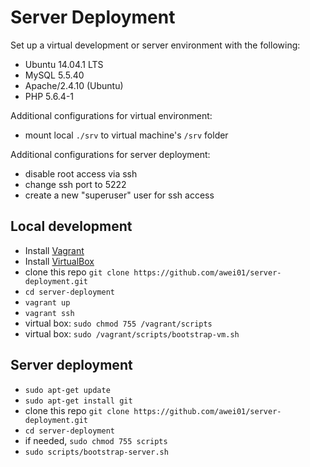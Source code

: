 # Server Deployment #

Set up a virtual development or server environment with the following:
* Ubuntu 14.04.1 LTS
* MySQL 5.5.40
* Apache/2.4.10 (Ubuntu)
* PHP 5.6.4-1

Additional configurations for virtual environment:
* mount local `./srv` to virtual machine's `/srv` folder

Additional configurations for server deployment:
* disable root access via ssh
* change ssh port to 5222
* create a new "superuser" user for ssh access

## Local development ##
* Install [Vagrant](http://www.vagrantup.com)
* Install [VirtualBox](https://www.virtualbox.org/)
* clone this repo `git clone https://github.com/awei01/server-deployment.git`
* `cd server-deployment`
* `vagrant up`
* `vagrant ssh`
* virtual box: `sudo chmod 755 /vagrant/scripts`
* virtual box: `sudo /vagrant/scripts/bootstrap-vm.sh`

## Server deployment ##
* `sudo apt-get update`
* `sudo apt-get install git`
* clone this repo `git clone https://github.com/awei01/server-deployment.git`
* `cd server-deployment`
* if needed, `sudo chmod 755 scripts`
* `sudo scripts/bootstrap-server.sh`
